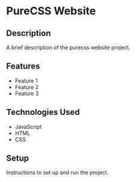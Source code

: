 # PureCSS Website

## Description

A brief description of the purecss website project.

## Features

- Feature 1
- Feature 2
- Feature 3

## Technologies Used

- JavaScript
- HTML
- CSS

## Setup

Instructions to set up and run the project.
